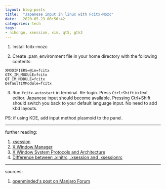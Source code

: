 ```yaml
---
layout: blog-posts
title:  "Japanese input in linux with Fcitx-Mozc"
date:   2020-05-23 00:56:42
categories: tech
tags:
- nihongo, xsession, xim, qt5, gtk3
---
```


1. Install fcitx-mozc

2. Create .pam_environment file in your home directory with the following contents:

```
XMODIFIERS=@im=fcitx
GTK_IM_MODULE=fcitx
QT_IM_MODULE=fcitx
DefaultIMModule=fcitx
```

3. Run ```fcitx-autostart``` in terminal. Re-login. Press ```Ctrl+Shift``` in text editor. Japanese input should become available. Pressing Ctrl+Shift should switch you back to your default language input. No need to add kbd layouts.

PS: if using KDE, add input method plasmoid to the panel.


---

further reading:

1. [xsession](https://en.m.wikipedia.org/wiki/X_session_manager)
2. [X Window Manager](https://en.m.wikipedia.org/wiki/X_window_manager)
3. [X Window System Protocols and Architecture](https://en.m.wikipedia.org/wiki/X_Window_System_protocols_and_architecture)
4. [Difference between .xinitrc, .xsession and .xsessionrc](https://unix.stackexchange.com/questions/281858/difference-between-xinitrc-xsession-and-xsessionrc)

---
sources:
1. [openminded's post on Manjaro Forum](https://forum.manjaro.org/t/japanese-input/94580/6)

